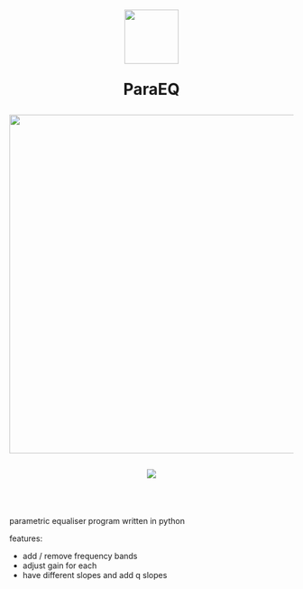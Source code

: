 <h1 align="center">
      <!-- logo credit: https://www.freepik.com/icon/equalizer_5644845 -->
      <img src="https://github.com/user-attachments/assets/d5e22f8c-42bb-4e7c-9fa1-1838156c94f6" width="96px" height="96px"/>

ParaEQ

<img src="https://raw.githubusercontent.com/catppuccin/catppuccin/main/assets/palette/macchiato.png" width="600px"/> <br>
<div align="center">
            <a href="https://www.python.org"><img src="https://img.shields.io/badge/Python-stable-blue.svg?style=for-the-badge&labelColor=303446&logo=python&logoColor=white&color=a6da95&logoColor=cad3f5"></a>
</div>
</h1>

<br><br>

parametric equaliser program written in python

features:
- add / remove frequency bands
- adjust gain for each
- have different slopes and add q slopes
